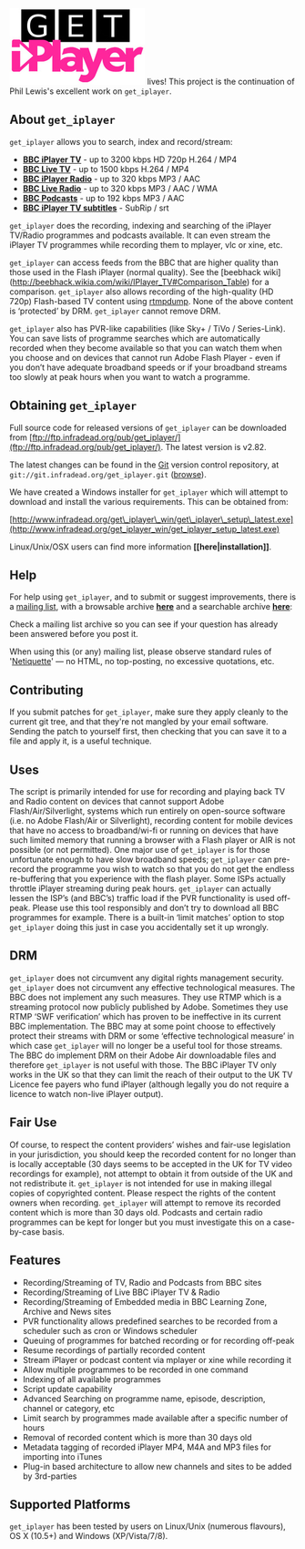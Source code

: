 ![getiplayer](getiplayer.jpg) lives! This project is the continuation of
Phil Lewis's excellent work on `get_iplayer`.

## About `get_iplayer`

`get_iplayer` allows you to
search, index and record/stream:

-   **[BBC iPlayer TV](http://www.bbc.co.uk/iplayer/tv)** - up to 3200 kbps HD 720p H.264 / MP4
-   **[BBC Live TV](http://www.bbc.co.uk/iplayer/tv)** - up to 1500 kbps H.264 / MP4
-   **[BBC iPlayer Radio](http://www.bbc.co.uk/iplayer/radio)** - up to 320 kbps MP3 / AAC
-   **[BBC Live Radio](http://www.bbc.co.uk/iplayer/radio)** - up to 320 kbps MP3 / AAC / WMA
-   **[BBC Podcasts](http://www.bbc.co.uk/podcasts)** - up to 192 kbps MP3 / AAC
-   **[BBC iPlayer TV subtitles](http://www.bbc.co.uk/iplayer/tv)** - SubRip / srt

`get_iplayer` does the recording, indexing and searching of the iPlayer TV/Radio
programmes and podcasts available. It can even stream the iPlayer TV programmes
while recording them to mplayer, vlc or xine, etc.  

`get_iplayer` can access feeds from the BBC that are higher quality than those
used in the Flash iPlayer (normal quality). See the [beebhack wiki]
(http://beebhack.wikia.com/wiki/IPlayer_TV#Comparison_Table) for a
comparison. `get_iplayer` also allows recording of the high-quality
(HD 720p) Flash-based TV content using [rtmpdump](http://rtmpdump.mplayerhq.hu/).
None of the above content is ‘protected’ by DRM. `get_iplayer` cannot remove DRM.

`get_iplayer` also has PVR-like capabilities (like
Sky+ / TiVo / Series-Link). You can save lists of programme searches
which are automatically recorded when they become available so that you
can watch them when you choose and on devices that cannot run Adobe
Flash Player - even if you don’t have adequate broadband speeds or if
your broadband streams too slowly at peak hours when you want to watch a
programme.

## Obtaining `get_iplayer`

Full source code for released versions of `get_iplayer` can be downloaded from
[ftp://ftp.infradead.org/pub/get_iplayer/](ftp://ftp.infradead.org/pub/get_iplayer/).
The latest version is v2.82.

The latest changes can be found in the [Git](http://git-scm.com/)
version control repository, at `git://git.infradead.org/get_iplayer.git`
([browse](http://git.infradead.org/get_iplayer.git)).

We have created a Windows installer for `get_iplayer` which will attempt to download
and install the various requirements. This can be obtained from:

[http://www.infradead.org/get\_iplayer\_win/get\_iplayer\_setup\_latest.exe](http://www.infradead.org/get_iplayer_win/get_iplayer_setup_latest.exe)

Linux/Unix/OSX users can find more information **[[here|installation]]**.

## Help

For help using `get_iplayer`, and to submit or suggest improvements,
there is a [mailing list](http://lists.infradead.org/mailman/listinfo/get_iplayer),
with a browsable archive **[here](http://lists.infradead.org/pipermail/get_iplayer/)**
and a searchable archive **[here](http://www.mail-archive.com/get_iplayer@lists.infradead.org/)**:

Check a mailing list archive so you can see if your question has already been
answered before you post it.

When using this (or any) mailing list, please observe standard rules of
'[Netiquette](http://david.woodhou.se/email.html)' — no HTML, no
top-posting, no excessive quotations, etc.

## Contributing

If you submit patches for `get_iplayer`, make sure they
apply cleanly to the current git tree, and that they're not mangled by
your email software. Sending the patch to yourself first, then checking
that you can save it to a file and apply it, is a useful technique.

## Uses

The script is primarily intended for use for recording and playing back
TV and Radio content on devices that cannot support Adobe
Flash/Air/Silverlight, systems which run entirely on open-source
software (i.e. no Adobe Flash/Air or Silverlight), recording content for
mobile devices that have no access to broadband/wi-fi or running on
devices that have such limited memory that running a browser with a
Flash player or AIR is not possible (or not permitted). One major use of
`get_iplayer` is for those unfortunate enough to have slow broadband
speeds; `get_iplayer` can pre-record the programme you wish to watch so
that you do not get the endless re-buffering that you experience with
the flash player. Some ISPs actually throttle iPlayer streaming during
peak hours. `get_iplayer` can actually lessen the ISP’s (and BBC’s)
traffic load if the PVR functionality is used off-peak. Please use this
tool responsibly and don’t try to download all BBC programmes for
example. There is a built-in ‘limit matches’ option to stop `get_iplayer`
doing this just in case you accidentally set it up wrongly.

## DRM

`get_iplayer` does not circumvent any digital rights management security. 
`get_iplayer` does not circumvent any effective technological measures. The BBC
does not implement any such measures. They use RTMP which is a streaming protocol
now publicly published by Adobe. Sometimes they use RTMP ‘SWF
verification’ which has proven to be ineffective in its current BBC
implementation.  The BBC may at some point choose to effectively protect their
streams with DRM or some ‘effective technological measure’ in which case `get_iplayer`
will no longer be a useful tool for those streams. The BBC do implement
DRM on their Adobe Air downloadable files and therefore `get_iplayer` is
not useful with those. The BBC iPlayer TV only works in the UK so that
they can limit the reach of their output to the UK TV Licence fee payers who
fund iPlayer (although legally you do not require a licence to watch
non-live iPlayer output).

## Fair Use

Of course, to respect the content providers’ wishes and fair-use
legislation in your jurisdiction, you should keep the recorded content
for no longer than is locally acceptable (30 days seems to be accepted
in the UK for TV video recordings for example), not attempt to obtain it
from outside of the UK and not redistribute it. `get_iplayer` is not
intended for use in making illegal copies of copyrighted content. Please
respect the rights of the content owners when recording. `get_iplayer`
will attempt to remove its recorded content which is more than 30 days
old. Podcasts and certain radio programmes can be kept for longer but
you must investigate this on a case-by-case basis.

## Features

-   Recording/Streaming of TV, Radio and Podcasts from BBC sites
-   Recording/Streaming of Live BBC iPlayer TV & Radio
-   Recording/Streaming of Embedded media in BBC Learning Zone, Archive and News sites
-   PVR functionality allows predefined searches to be recorded from a scheduler such as cron or Windows scheduler
-   Queuing of programmes for batched recording or for recording off-peak
-   Resume recordings of partially recorded content
-   Stream iPlayer or podcast content via mplayer or xine while recording it
-   Allow multiple programmes to be recorded in one command
-   Indexing of all available programmes
-   Script update capability
-   Advanced Searching on programme name, episode, description, channel or category, etc
-   Limit search by programmes made available after a specific number of hours
-   Removal of recorded content which is more than 30 days old
-   Metadata tagging of recorded iPlayer MP4, M4A and MP3 files for importing into iTunes
-   Plug-in based architecture to allow new channels and sites to be added by 3rd-parties

## Supported Platforms

`get_iplayer` has been tested by users on Linux/Unix (numerous flavours), OS X (10.5+) and Windows (XP/Vista/7/8).
